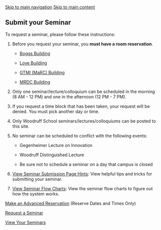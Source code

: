 [Skip to main navigation](https://me.gatech.edu/submit-your-seminar#main-navigation) [Skip to main content](https://me.gatech.edu/submit-your-seminar#main-content)

## Submit your Seminar

To request a seminar, please follow these instructions:

1. Before you request your seminar, you **must have a room reservation**.
   - [Boggs Building](http://www2.me.gatech.edu/conference/Boggs/default.asp)

   - [Love Building](http://www2.me.gatech.edu/conference/love/default.asp)

   - [GTMI (MaRC) Building](http://www.manufacturing.gatech.edu/resources)

   - [MRDC Building](http://www2.me.gatech.edu/conference/default.asp)
2. Only one seminar/lecture/colloquium can be scheduled in the morning (8 AM - 12 PM) and one in the afternoon (12 PM - 7 PM).

3. If you request a time block that has been taken, your request will be denied. You must pick another day or time.

4. Only Woodruff School seminars/lectures/colloquiums can be posted to this site.

5. No seminar can be scheduled to conflict with the following events:
   - Gegenheimer Lecture on Innovation

   - Woodruff Distinguished Lecture

   - Be sure not to schedule a seminar on a day that campus is closed
6. [View Seminar Submission Page Hints](https://www2.me.gatech.edu/www/seminars/docs/SeminarsHints.doc): View helpful tips and tricks for submitting your seminar.

7. [View Seminar Flow Charts](https://www2.me.gatech.edu/www/seminars/docs/SeminarFlowCharts.zip): View the seminar flow charts to figure out how the system works.


[Make an Advanced Reservation](https://www2.me.gatech.edu/www/seminars/reserve/reserve_seminar_confirm.asp) (Reserve Dates and Times Only)

[Request a Seminar](https://www2.me.gatech.edu/www/seminars/request/index.asp)

[View Your Seminars](https://www2.me.gatech.edu/www/seminars/view/index.asp)